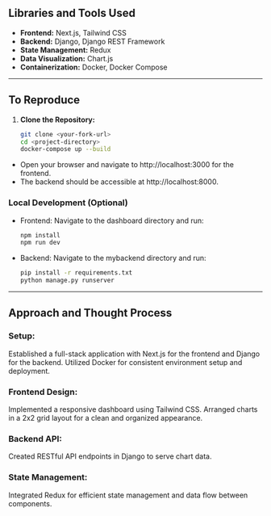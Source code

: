 ## Libraries and Tools Used

- **Frontend:** Next.js, Tailwind CSS
- **Backend:** Django, Django REST Framework
- **State Management:** Redux
- **Data Visualization:** Chart.js
- **Containerization:** Docker, Docker Compose

---

## To Reproduce

1. **Clone the Repository:**
   ```bash
   git clone <your-fork-url>
   cd <project-directory>
   docker-compose up --build
   ```

- Open your browser and navigate to http://localhost:3000 for the frontend.
- The backend should be accessible at http://localhost:8000.

### Local Development (Optional)

- Frontend: Navigate to the dashboard directory and run:
  ```bash
  npm install
  npm run dev
  ```
- Backend: Navigate to the mybackend directory and run:

    ```bash
    pip install -r requirements.txt
    python manage.py runserver
    ```

---

## Approach and Thought Process
### Setup:
Established a full-stack application with Next.js for the frontend and Django for the backend.
Utilized Docker for consistent environment setup and deployment.
### Frontend Design:
Implemented a responsive dashboard using Tailwind CSS.
Arranged charts in a 2x2 grid layout for a clean and organized appearance.
### Backend API:
Created RESTful API endpoints in Django to serve chart data.
### State Management:
Integrated Redux for efficient state management and data flow between components.
